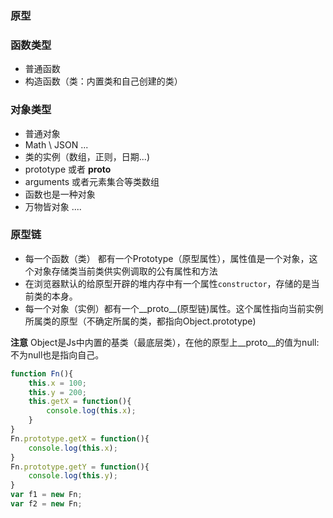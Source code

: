 ### 原型

### 函数类型
- 普通函数 
- 构造函数（类：内置类和自己创建的类） 

### 对象类型
- 普通对象
- Math \ JSON ...
- 类的实例（数组，正则，日期...)
- prototype 或者 __proto__
- arguments 或者元素集合等类数组 
- 函数也是一种对象
- 万物皆对象 ....


### 原型链
- 每一个函数（类） 都有一个Prototype（原型属性），属性值是一个对象，这个对象存储类当前类供实例调取的公有属性和方法
- 在浏览器默认的给原型开辟的堆内存中有一个属性`constructor`，存储的是当前类的本身。
- 每一个对象（实例）都有一个__proto__(原型链)属性。这个属性指向当前实例所属类的原型（不确定所属的类，都指向Object.prototype)

**注意** Object是Js中内置的基类（最底层类），在他的原型上__proto__的值为null:不为null也是指向自己。

```js
function Fn(){
    this.x = 100;
    this.y = 200;
    this.getX = function(){
        console.log(this.x);
    }
}
Fn.prototype.getX = function(){
    console.log(this.x);
}
Fn.prototype.getY = function(){
    console.log(this.y);
}
var f1 = new Fn;
var f2 = new Fn;
```

